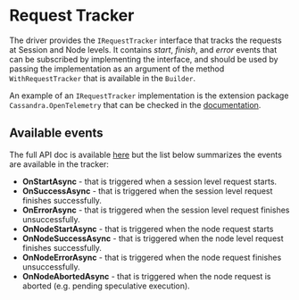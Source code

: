 # Request Tracker

The driver provides the `IRequestTracker` interface that tracks the requests at Session and Node levels. It contains *start*, *finish*, and *error* events that can be subscribed by implementing the interface, and should be used by passing the implementation as an argument of the method `WithRequestTracker` that is available in the `Builder`.

An example of an `IRequestTracker` implementation is the extension package `Cassandra.OpenTelemetry` that can be checked in the [documentation](../opentelemetry/index).

## Available events

The full API doc is available [here](https://docs.datastax.com/en/drivers/csharp/latest/api/Cassandra.IRequestTracker.html) but the list below summarizes the events are available in the tracker:

- **OnStartAsync** - that is triggered when a session level request starts.
- **OnSuccessAsync** - that is triggered when the session level request finishes successfully.
- **OnErrorAsync** - that is triggered when the session level request finishes unsuccessfully.
- **OnNodeStartAsync** - that is triggered when the node request starts
- **OnNodeSuccessAsync** - that is triggered when the node level request finishes successfully.
- **OnNodeErrorAsync** - that is triggered when the node request finishes unsuccessfully.
- **OnNodeAbortedAsync** - that is triggered when the node request is aborted (e.g. pending speculative execution).

